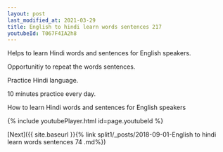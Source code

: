 ```yaml
---
layout: post
last_modified_at: 2021-03-29
title: English to hindi learn words sentences 217 
youtubeId: T067F4IA2h8
---
```

 
 
Helps to learn Hindi words and sentences for English speakers.

Opportunitiy to repeat the words sentences. 

Practice Hindi language. 
 
10 minutes practice every day. 
 
How to learn Hindi words and sentences for English speakers 
 
{% include youtubePlayer.html id=page.youtubeId %}
 
 
[Next]({{ site.baseurl }}{% link  split1/_posts/2018-09-01-English to hindi learn words sentences 74 .md%})
 
